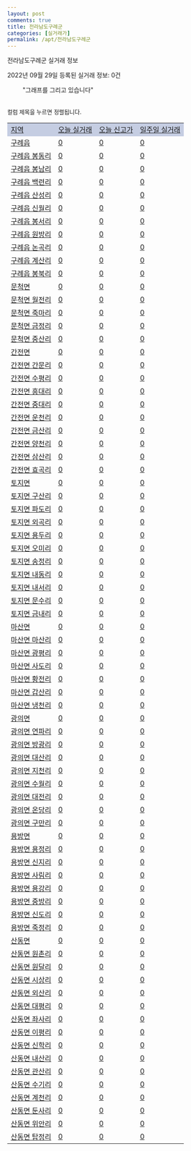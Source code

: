 ```yaml
---
layout: post
comments: true
title: 전라남도구례군
categories: [실거래가]
permalink: /apt/전라남도구례군
---
```


전라남도구례군 실거래 정보

2022년 09월 29일 등록된 실거래 정보: 0건

<!--<script async src="https://pagead2.googlesyndication.com/pagead/js/adsbygoogle.js?client=ca-pub-3485438051770037"
 crossorigin="anonymous"></script>-->

<script type="text/javascript">
  google.charts.load('current', {'packages':['corechart']});
  google.charts.setOnLoadCallback(drawChart);

  function drawChart() {
    var data = google.visualization.arrayToDataTable([['거래일', '매매', '전월세', '전매'], ['21-01', 1, 0, 0], ['21-02', 3, 1, 0], ['21-03', 6, 1, 0], ['21-04', 1, 0, 0], ['21-05', 0, 1, 0], ['21-06', 1, 0, 0], ['21-07', 0, 1, 0], ['21-08', 1, 2, 0], ['21-09', 1, 0, 1], ['21-10', 5, 5, 0], ['21-11', 7, 0, 0], ['21-12', 6, 2, 3], ['22-01', 4, 3, 1], ['22-02', 11, 0, 0], ['22-03', 4, 2, 0], ['22-04', 6, 1, 0], ['22-05', 2, 0, 0], ['22-06', 10, 2, 2], ['22-07', 8, 2, 5], ['22-08', 2, 0, 2], ['22-09', 3, 0, 0]]);

    var options = {
      title: '최근 1년간 유형별 거래량 추이',
      legend: { position: 'bottom' }
    };

    setTimeout(function() {
        var chart = new google.visualization.LineChart(document.getElementById('columnchart_material'));
        chart.draw(data, (options));
        document.getElementById('loading').style.display = 'none';
        var dayLabel = (new Date()).getDay();
        if (dayLabel < 2) {
            sorttable.innerSortFunction.apply(document.getElementById('week'), []);
            sorttable.innerSortFunction.apply(document.getElementById('week'), []);        
        }
        else {
            sorttable.innerSortFunction.apply(document.getElementById('today'), []);
            sorttable.innerSortFunction.apply(document.getElementById('today'), []);
        }
    }, 200);

  }
</script>

<div id="loading" style="z-index:20; display: block; margin-left: 35px">"그래프를 그리고 있습니다"</div>
<div id="columnchart_material" style="width: 95%; margin-left: -35px; display: block"></div>
<!--<div style="width: 95%; margin-left: -35px; display: block">
      <script async src="https://pagead2.googlesyndication.com/pagead/js/adsbygoogle.js?client=ca-pub-3485438051770037"
          crossorigin="anonymous"></script>
      <ins class="adsbygoogle"
          style="display:block"
          data-ad-format="fluid"
          data-ad-layout-key="-fb+5w+4e-db+86"
          data-ad-client="ca-pub-3485438051770037"
          data-ad-slot="1827090281"></ins>
      <script>
          (adsbygoogle = window.adsbygoogle || []).push({});
      </script>
</div>-->
<br>

<font size='small' style='font-size: small;'>컬럼 제목을 누르면 정렬됩니다.</font>
<table class="sortable">
  <tr style='background-color: rgba(114, 132, 186,0.4);'>
    <td id="region"><a href="#">지역</a></td>
    <td id="today"><a href="#">오늘 실거래</a></td>
    <td id="today_new"><a href="#">오늘 신고가</a></td>
    <td id="week"><a href="#">일주일 실거래</a></td>
  </tr>

  
  <tr class="item">
    <td><a href="전라남도구례군구례읍">구례읍</a></td>
    <td><a href="전라남도구례군구례읍">0</a></td>
    <td><a href="전라남도구례군구례읍">0</a></td>
    <td><a href="전라남도구례군구례읍">0</a></td>
  </tr>
    

  <tr class="item">
    <td><a href="전라남도구례군구례읍봉동리">구례읍 봉동리</a></td>
    <td><a href="전라남도구례군구례읍봉동리">0</a></td>
    <td><a href="전라남도구례군구례읍봉동리">0</a></td>
    <td><a href="전라남도구례군구례읍봉동리">0</a></td>
  </tr>
    

  <tr class="item">
    <td><a href="전라남도구례군구례읍봉남리">구례읍 봉남리</a></td>
    <td><a href="전라남도구례군구례읍봉남리">0</a></td>
    <td><a href="전라남도구례군구례읍봉남리">0</a></td>
    <td><a href="전라남도구례군구례읍봉남리">0</a></td>
  </tr>
    

  <tr class="item">
    <td><a href="전라남도구례군구례읍백련리">구례읍 백련리</a></td>
    <td><a href="전라남도구례군구례읍백련리">0</a></td>
    <td><a href="전라남도구례군구례읍백련리">0</a></td>
    <td><a href="전라남도구례군구례읍백련리">0</a></td>
  </tr>
    

  <tr class="item">
    <td><a href="전라남도구례군구례읍산성리">구례읍 산성리</a></td>
    <td><a href="전라남도구례군구례읍산성리">0</a></td>
    <td><a href="전라남도구례군구례읍산성리">0</a></td>
    <td><a href="전라남도구례군구례읍산성리">0</a></td>
  </tr>
    

  <tr class="item">
    <td><a href="전라남도구례군구례읍신월리">구례읍 신월리</a></td>
    <td><a href="전라남도구례군구례읍신월리">0</a></td>
    <td><a href="전라남도구례군구례읍신월리">0</a></td>
    <td><a href="전라남도구례군구례읍신월리">0</a></td>
  </tr>
    

  <tr class="item">
    <td><a href="전라남도구례군구례읍봉서리">구례읍 봉서리</a></td>
    <td><a href="전라남도구례군구례읍봉서리">0</a></td>
    <td><a href="전라남도구례군구례읍봉서리">0</a></td>
    <td><a href="전라남도구례군구례읍봉서리">0</a></td>
  </tr>
    

  <tr class="item">
    <td><a href="전라남도구례군구례읍원방리">구례읍 원방리</a></td>
    <td><a href="전라남도구례군구례읍원방리">0</a></td>
    <td><a href="전라남도구례군구례읍원방리">0</a></td>
    <td><a href="전라남도구례군구례읍원방리">0</a></td>
  </tr>
    

  <tr class="item">
    <td><a href="전라남도구례군구례읍논곡리">구례읍 논곡리</a></td>
    <td><a href="전라남도구례군구례읍논곡리">0</a></td>
    <td><a href="전라남도구례군구례읍논곡리">0</a></td>
    <td><a href="전라남도구례군구례읍논곡리">0</a></td>
  </tr>
    

  <tr class="item">
    <td><a href="전라남도구례군구례읍계산리">구례읍 계산리</a></td>
    <td><a href="전라남도구례군구례읍계산리">0</a></td>
    <td><a href="전라남도구례군구례읍계산리">0</a></td>
    <td><a href="전라남도구례군구례읍계산리">0</a></td>
  </tr>
    

  <tr class="item">
    <td><a href="전라남도구례군구례읍봉북리">구례읍 봉북리</a></td>
    <td><a href="전라남도구례군구례읍봉북리">0</a></td>
    <td><a href="전라남도구례군구례읍봉북리">0</a></td>
    <td><a href="전라남도구례군구례읍봉북리">0</a></td>
  </tr>
    

  <tr class="item">
    <td><a href="전라남도구례군문척면">문척면</a></td>
    <td><a href="전라남도구례군문척면">0</a></td>
    <td><a href="전라남도구례군문척면">0</a></td>
    <td><a href="전라남도구례군문척면">0</a></td>
  </tr>
    

  <tr class="item">
    <td><a href="전라남도구례군문척면월전리">문척면 월전리</a></td>
    <td><a href="전라남도구례군문척면월전리">0</a></td>
    <td><a href="전라남도구례군문척면월전리">0</a></td>
    <td><a href="전라남도구례군문척면월전리">0</a></td>
  </tr>
    

  <tr class="item">
    <td><a href="전라남도구례군문척면죽마리">문척면 죽마리</a></td>
    <td><a href="전라남도구례군문척면죽마리">0</a></td>
    <td><a href="전라남도구례군문척면죽마리">0</a></td>
    <td><a href="전라남도구례군문척면죽마리">0</a></td>
  </tr>
    

  <tr class="item">
    <td><a href="전라남도구례군문척면금정리">문척면 금정리</a></td>
    <td><a href="전라남도구례군문척면금정리">0</a></td>
    <td><a href="전라남도구례군문척면금정리">0</a></td>
    <td><a href="전라남도구례군문척면금정리">0</a></td>
  </tr>
    

  <tr class="item">
    <td><a href="전라남도구례군문척면중산리">문척면 중산리</a></td>
    <td><a href="전라남도구례군문척면중산리">0</a></td>
    <td><a href="전라남도구례군문척면중산리">0</a></td>
    <td><a href="전라남도구례군문척면중산리">0</a></td>
  </tr>
    

  <tr class="item">
    <td><a href="전라남도구례군간전면">간전면</a></td>
    <td><a href="전라남도구례군간전면">0</a></td>
    <td><a href="전라남도구례군간전면">0</a></td>
    <td><a href="전라남도구례군간전면">0</a></td>
  </tr>
    

  <tr class="item">
    <td><a href="전라남도구례군간전면간문리">간전면 간문리</a></td>
    <td><a href="전라남도구례군간전면간문리">0</a></td>
    <td><a href="전라남도구례군간전면간문리">0</a></td>
    <td><a href="전라남도구례군간전면간문리">0</a></td>
  </tr>
    

  <tr class="item">
    <td><a href="전라남도구례군간전면수평리">간전면 수평리</a></td>
    <td><a href="전라남도구례군간전면수평리">0</a></td>
    <td><a href="전라남도구례군간전면수평리">0</a></td>
    <td><a href="전라남도구례군간전면수평리">0</a></td>
  </tr>
    

  <tr class="item">
    <td><a href="전라남도구례군간전면흥대리">간전면 흥대리</a></td>
    <td><a href="전라남도구례군간전면흥대리">0</a></td>
    <td><a href="전라남도구례군간전면흥대리">0</a></td>
    <td><a href="전라남도구례군간전면흥대리">0</a></td>
  </tr>
    

  <tr class="item">
    <td><a href="전라남도구례군간전면중대리">간전면 중대리</a></td>
    <td><a href="전라남도구례군간전면중대리">0</a></td>
    <td><a href="전라남도구례군간전면중대리">0</a></td>
    <td><a href="전라남도구례군간전면중대리">0</a></td>
  </tr>
    

  <tr class="item">
    <td><a href="전라남도구례군간전면운천리">간전면 운천리</a></td>
    <td><a href="전라남도구례군간전면운천리">0</a></td>
    <td><a href="전라남도구례군간전면운천리">0</a></td>
    <td><a href="전라남도구례군간전면운천리">0</a></td>
  </tr>
    

  <tr class="item">
    <td><a href="전라남도구례군간전면금산리">간전면 금산리</a></td>
    <td><a href="전라남도구례군간전면금산리">0</a></td>
    <td><a href="전라남도구례군간전면금산리">0</a></td>
    <td><a href="전라남도구례군간전면금산리">0</a></td>
  </tr>
    

  <tr class="item">
    <td><a href="전라남도구례군간전면양천리">간전면 양천리</a></td>
    <td><a href="전라남도구례군간전면양천리">0</a></td>
    <td><a href="전라남도구례군간전면양천리">0</a></td>
    <td><a href="전라남도구례군간전면양천리">0</a></td>
  </tr>
    

  <tr class="item">
    <td><a href="전라남도구례군간전면삼산리">간전면 삼산리</a></td>
    <td><a href="전라남도구례군간전면삼산리">0</a></td>
    <td><a href="전라남도구례군간전면삼산리">0</a></td>
    <td><a href="전라남도구례군간전면삼산리">0</a></td>
  </tr>
    

  <tr class="item">
    <td><a href="전라남도구례군간전면효곡리">간전면 효곡리</a></td>
    <td><a href="전라남도구례군간전면효곡리">0</a></td>
    <td><a href="전라남도구례군간전면효곡리">0</a></td>
    <td><a href="전라남도구례군간전면효곡리">0</a></td>
  </tr>
    

  <tr class="item">
    <td><a href="전라남도구례군토지면">토지면</a></td>
    <td><a href="전라남도구례군토지면">0</a></td>
    <td><a href="전라남도구례군토지면">0</a></td>
    <td><a href="전라남도구례군토지면">0</a></td>
  </tr>
    

  <tr class="item">
    <td><a href="전라남도구례군토지면구산리">토지면 구산리</a></td>
    <td><a href="전라남도구례군토지면구산리">0</a></td>
    <td><a href="전라남도구례군토지면구산리">0</a></td>
    <td><a href="전라남도구례군토지면구산리">0</a></td>
  </tr>
    

  <tr class="item">
    <td><a href="전라남도구례군토지면파도리">토지면 파도리</a></td>
    <td><a href="전라남도구례군토지면파도리">0</a></td>
    <td><a href="전라남도구례군토지면파도리">0</a></td>
    <td><a href="전라남도구례군토지면파도리">0</a></td>
  </tr>
    

  <tr class="item">
    <td><a href="전라남도구례군토지면외곡리">토지면 외곡리</a></td>
    <td><a href="전라남도구례군토지면외곡리">0</a></td>
    <td><a href="전라남도구례군토지면외곡리">0</a></td>
    <td><a href="전라남도구례군토지면외곡리">0</a></td>
  </tr>
    

  <tr class="item">
    <td><a href="전라남도구례군토지면용두리">토지면 용두리</a></td>
    <td><a href="전라남도구례군토지면용두리">0</a></td>
    <td><a href="전라남도구례군토지면용두리">0</a></td>
    <td><a href="전라남도구례군토지면용두리">0</a></td>
  </tr>
    

  <tr class="item">
    <td><a href="전라남도구례군토지면오미리">토지면 오미리</a></td>
    <td><a href="전라남도구례군토지면오미리">0</a></td>
    <td><a href="전라남도구례군토지면오미리">0</a></td>
    <td><a href="전라남도구례군토지면오미리">0</a></td>
  </tr>
    

  <tr class="item">
    <td><a href="전라남도구례군토지면송정리">토지면 송정리</a></td>
    <td><a href="전라남도구례군토지면송정리">0</a></td>
    <td><a href="전라남도구례군토지면송정리">0</a></td>
    <td><a href="전라남도구례군토지면송정리">0</a></td>
  </tr>
    

  <tr class="item">
    <td><a href="전라남도구례군토지면내동리">토지면 내동리</a></td>
    <td><a href="전라남도구례군토지면내동리">0</a></td>
    <td><a href="전라남도구례군토지면내동리">0</a></td>
    <td><a href="전라남도구례군토지면내동리">0</a></td>
  </tr>
    

  <tr class="item">
    <td><a href="전라남도구례군토지면내서리">토지면 내서리</a></td>
    <td><a href="전라남도구례군토지면내서리">0</a></td>
    <td><a href="전라남도구례군토지면내서리">0</a></td>
    <td><a href="전라남도구례군토지면내서리">0</a></td>
  </tr>
    

  <tr class="item">
    <td><a href="전라남도구례군토지면문수리">토지면 문수리</a></td>
    <td><a href="전라남도구례군토지면문수리">0</a></td>
    <td><a href="전라남도구례군토지면문수리">0</a></td>
    <td><a href="전라남도구례군토지면문수리">0</a></td>
  </tr>
    

  <tr class="item">
    <td><a href="전라남도구례군토지면금내리">토지면 금내리</a></td>
    <td><a href="전라남도구례군토지면금내리">0</a></td>
    <td><a href="전라남도구례군토지면금내리">0</a></td>
    <td><a href="전라남도구례군토지면금내리">0</a></td>
  </tr>
    

  <tr class="item">
    <td><a href="전라남도구례군마산면">마산면</a></td>
    <td><a href="전라남도구례군마산면">0</a></td>
    <td><a href="전라남도구례군마산면">0</a></td>
    <td><a href="전라남도구례군마산면">0</a></td>
  </tr>
    

  <tr class="item">
    <td><a href="전라남도구례군마산면마산리">마산면 마산리</a></td>
    <td><a href="전라남도구례군마산면마산리">0</a></td>
    <td><a href="전라남도구례군마산면마산리">0</a></td>
    <td><a href="전라남도구례군마산면마산리">0</a></td>
  </tr>
    

  <tr class="item">
    <td><a href="전라남도구례군마산면광평리">마산면 광평리</a></td>
    <td><a href="전라남도구례군마산면광평리">0</a></td>
    <td><a href="전라남도구례군마산면광평리">0</a></td>
    <td><a href="전라남도구례군마산면광평리">0</a></td>
  </tr>
    

  <tr class="item">
    <td><a href="전라남도구례군마산면사도리">마산면 사도리</a></td>
    <td><a href="전라남도구례군마산면사도리">0</a></td>
    <td><a href="전라남도구례군마산면사도리">0</a></td>
    <td><a href="전라남도구례군마산면사도리">0</a></td>
  </tr>
    

  <tr class="item">
    <td><a href="전라남도구례군마산면황전리">마산면 황전리</a></td>
    <td><a href="전라남도구례군마산면황전리">0</a></td>
    <td><a href="전라남도구례군마산면황전리">0</a></td>
    <td><a href="전라남도구례군마산면황전리">0</a></td>
  </tr>
    

  <tr class="item">
    <td><a href="전라남도구례군마산면갑산리">마산면 갑산리</a></td>
    <td><a href="전라남도구례군마산면갑산리">0</a></td>
    <td><a href="전라남도구례군마산면갑산리">0</a></td>
    <td><a href="전라남도구례군마산면갑산리">0</a></td>
  </tr>
    

  <tr class="item">
    <td><a href="전라남도구례군마산면냉천리">마산면 냉천리</a></td>
    <td><a href="전라남도구례군마산면냉천리">0</a></td>
    <td><a href="전라남도구례군마산면냉천리">0</a></td>
    <td><a href="전라남도구례군마산면냉천리">0</a></td>
  </tr>
    

  <tr class="item">
    <td><a href="전라남도구례군광의면">광의면</a></td>
    <td><a href="전라남도구례군광의면">0</a></td>
    <td><a href="전라남도구례군광의면">0</a></td>
    <td><a href="전라남도구례군광의면">0</a></td>
  </tr>
    

  <tr class="item">
    <td><a href="전라남도구례군광의면연파리">광의면 연파리</a></td>
    <td><a href="전라남도구례군광의면연파리">0</a></td>
    <td><a href="전라남도구례군광의면연파리">0</a></td>
    <td><a href="전라남도구례군광의면연파리">0</a></td>
  </tr>
    

  <tr class="item">
    <td><a href="전라남도구례군광의면방광리">광의면 방광리</a></td>
    <td><a href="전라남도구례군광의면방광리">0</a></td>
    <td><a href="전라남도구례군광의면방광리">0</a></td>
    <td><a href="전라남도구례군광의면방광리">0</a></td>
  </tr>
    

  <tr class="item">
    <td><a href="전라남도구례군광의면대산리">광의면 대산리</a></td>
    <td><a href="전라남도구례군광의면대산리">0</a></td>
    <td><a href="전라남도구례군광의면대산리">0</a></td>
    <td><a href="전라남도구례군광의면대산리">0</a></td>
  </tr>
    

  <tr class="item">
    <td><a href="전라남도구례군광의면지천리">광의면 지천리</a></td>
    <td><a href="전라남도구례군광의면지천리">0</a></td>
    <td><a href="전라남도구례군광의면지천리">0</a></td>
    <td><a href="전라남도구례군광의면지천리">0</a></td>
  </tr>
    

  <tr class="item">
    <td><a href="전라남도구례군광의면수월리">광의면 수월리</a></td>
    <td><a href="전라남도구례군광의면수월리">0</a></td>
    <td><a href="전라남도구례군광의면수월리">0</a></td>
    <td><a href="전라남도구례군광의면수월리">0</a></td>
  </tr>
    

  <tr class="item">
    <td><a href="전라남도구례군광의면대전리">광의면 대전리</a></td>
    <td><a href="전라남도구례군광의면대전리">0</a></td>
    <td><a href="전라남도구례군광의면대전리">0</a></td>
    <td><a href="전라남도구례군광의면대전리">0</a></td>
  </tr>
    

  <tr class="item">
    <td><a href="전라남도구례군광의면온당리">광의면 온당리</a></td>
    <td><a href="전라남도구례군광의면온당리">0</a></td>
    <td><a href="전라남도구례군광의면온당리">0</a></td>
    <td><a href="전라남도구례군광의면온당리">0</a></td>
  </tr>
    

  <tr class="item">
    <td><a href="전라남도구례군광의면구만리">광의면 구만리</a></td>
    <td><a href="전라남도구례군광의면구만리">0</a></td>
    <td><a href="전라남도구례군광의면구만리">0</a></td>
    <td><a href="전라남도구례군광의면구만리">0</a></td>
  </tr>
    

  <tr class="item">
    <td><a href="전라남도구례군용방면">용방면</a></td>
    <td><a href="전라남도구례군용방면">0</a></td>
    <td><a href="전라남도구례군용방면">0</a></td>
    <td><a href="전라남도구례군용방면">0</a></td>
  </tr>
    

  <tr class="item">
    <td><a href="전라남도구례군용방면용정리">용방면 용정리</a></td>
    <td><a href="전라남도구례군용방면용정리">0</a></td>
    <td><a href="전라남도구례군용방면용정리">0</a></td>
    <td><a href="전라남도구례군용방면용정리">0</a></td>
  </tr>
    

  <tr class="item">
    <td><a href="전라남도구례군용방면신지리">용방면 신지리</a></td>
    <td><a href="전라남도구례군용방면신지리">0</a></td>
    <td><a href="전라남도구례군용방면신지리">0</a></td>
    <td><a href="전라남도구례군용방면신지리">0</a></td>
  </tr>
    

  <tr class="item">
    <td><a href="전라남도구례군용방면사림리">용방면 사림리</a></td>
    <td><a href="전라남도구례군용방면사림리">0</a></td>
    <td><a href="전라남도구례군용방면사림리">0</a></td>
    <td><a href="전라남도구례군용방면사림리">0</a></td>
  </tr>
    

  <tr class="item">
    <td><a href="전라남도구례군용방면용강리">용방면 용강리</a></td>
    <td><a href="전라남도구례군용방면용강리">0</a></td>
    <td><a href="전라남도구례군용방면용강리">0</a></td>
    <td><a href="전라남도구례군용방면용강리">0</a></td>
  </tr>
    

  <tr class="item">
    <td><a href="전라남도구례군용방면중방리">용방면 중방리</a></td>
    <td><a href="전라남도구례군용방면중방리">0</a></td>
    <td><a href="전라남도구례군용방면중방리">0</a></td>
    <td><a href="전라남도구례군용방면중방리">0</a></td>
  </tr>
    

  <tr class="item">
    <td><a href="전라남도구례군용방면신도리">용방면 신도리</a></td>
    <td><a href="전라남도구례군용방면신도리">0</a></td>
    <td><a href="전라남도구례군용방면신도리">0</a></td>
    <td><a href="전라남도구례군용방면신도리">0</a></td>
  </tr>
    

  <tr class="item">
    <td><a href="전라남도구례군용방면죽정리">용방면 죽정리</a></td>
    <td><a href="전라남도구례군용방면죽정리">0</a></td>
    <td><a href="전라남도구례군용방면죽정리">0</a></td>
    <td><a href="전라남도구례군용방면죽정리">0</a></td>
  </tr>
    

  <tr class="item">
    <td><a href="전라남도구례군산동면">산동면</a></td>
    <td><a href="전라남도구례군산동면">0</a></td>
    <td><a href="전라남도구례군산동면">0</a></td>
    <td><a href="전라남도구례군산동면">0</a></td>
  </tr>
    

  <tr class="item">
    <td><a href="전라남도구례군산동면원촌리">산동면 원촌리</a></td>
    <td><a href="전라남도구례군산동면원촌리">0</a></td>
    <td><a href="전라남도구례군산동면원촌리">0</a></td>
    <td><a href="전라남도구례군산동면원촌리">0</a></td>
  </tr>
    

  <tr class="item">
    <td><a href="전라남도구례군산동면원달리">산동면 원달리</a></td>
    <td><a href="전라남도구례군산동면원달리">0</a></td>
    <td><a href="전라남도구례군산동면원달리">0</a></td>
    <td><a href="전라남도구례군산동면원달리">0</a></td>
  </tr>
    

  <tr class="item">
    <td><a href="전라남도구례군산동면시상리">산동면 시상리</a></td>
    <td><a href="전라남도구례군산동면시상리">0</a></td>
    <td><a href="전라남도구례군산동면시상리">0</a></td>
    <td><a href="전라남도구례군산동면시상리">0</a></td>
  </tr>
    

  <tr class="item">
    <td><a href="전라남도구례군산동면외산리">산동면 외산리</a></td>
    <td><a href="전라남도구례군산동면외산리">0</a></td>
    <td><a href="전라남도구례군산동면외산리">0</a></td>
    <td><a href="전라남도구례군산동면외산리">0</a></td>
  </tr>
    

  <tr class="item">
    <td><a href="전라남도구례군산동면대평리">산동면 대평리</a></td>
    <td><a href="전라남도구례군산동면대평리">0</a></td>
    <td><a href="전라남도구례군산동면대평리">0</a></td>
    <td><a href="전라남도구례군산동면대평리">0</a></td>
  </tr>
    

  <tr class="item">
    <td><a href="전라남도구례군산동면좌사리">산동면 좌사리</a></td>
    <td><a href="전라남도구례군산동면좌사리">0</a></td>
    <td><a href="전라남도구례군산동면좌사리">0</a></td>
    <td><a href="전라남도구례군산동면좌사리">0</a></td>
  </tr>
    

  <tr class="item">
    <td><a href="전라남도구례군산동면이평리">산동면 이평리</a></td>
    <td><a href="전라남도구례군산동면이평리">0</a></td>
    <td><a href="전라남도구례군산동면이평리">0</a></td>
    <td><a href="전라남도구례군산동면이평리">0</a></td>
  </tr>
    

  <tr class="item">
    <td><a href="전라남도구례군산동면신학리">산동면 신학리</a></td>
    <td><a href="전라남도구례군산동면신학리">0</a></td>
    <td><a href="전라남도구례군산동면신학리">0</a></td>
    <td><a href="전라남도구례군산동면신학리">0</a></td>
  </tr>
    

  <tr class="item">
    <td><a href="전라남도구례군산동면내산리">산동면 내산리</a></td>
    <td><a href="전라남도구례군산동면내산리">0</a></td>
    <td><a href="전라남도구례군산동면내산리">0</a></td>
    <td><a href="전라남도구례군산동면내산리">0</a></td>
  </tr>
    

  <tr class="item">
    <td><a href="전라남도구례군산동면관산리">산동면 관산리</a></td>
    <td><a href="전라남도구례군산동면관산리">0</a></td>
    <td><a href="전라남도구례군산동면관산리">0</a></td>
    <td><a href="전라남도구례군산동면관산리">0</a></td>
  </tr>
    

  <tr class="item">
    <td><a href="전라남도구례군산동면수기리">산동면 수기리</a></td>
    <td><a href="전라남도구례군산동면수기리">0</a></td>
    <td><a href="전라남도구례군산동면수기리">0</a></td>
    <td><a href="전라남도구례군산동면수기리">0</a></td>
  </tr>
    

  <tr class="item">
    <td><a href="전라남도구례군산동면계천리">산동면 계천리</a></td>
    <td><a href="전라남도구례군산동면계천리">0</a></td>
    <td><a href="전라남도구례군산동면계천리">0</a></td>
    <td><a href="전라남도구례군산동면계천리">0</a></td>
  </tr>
    

  <tr class="item">
    <td><a href="전라남도구례군산동면둔사리">산동면 둔사리</a></td>
    <td><a href="전라남도구례군산동면둔사리">0</a></td>
    <td><a href="전라남도구례군산동면둔사리">0</a></td>
    <td><a href="전라남도구례군산동면둔사리">0</a></td>
  </tr>
    

  <tr class="item">
    <td><a href="전라남도구례군산동면위안리">산동면 위안리</a></td>
    <td><a href="전라남도구례군산동면위안리">0</a></td>
    <td><a href="전라남도구례군산동면위안리">0</a></td>
    <td><a href="전라남도구례군산동면위안리">0</a></td>
  </tr>
    

  <tr class="item">
    <td><a href="전라남도구례군산동면탑정리">산동면 탑정리</a></td>
    <td><a href="전라남도구례군산동면탑정리">0</a></td>
    <td><a href="전라남도구례군산동면탑정리">0</a></td>
    <td><a href="전라남도구례군산동면탑정리">0</a></td>
  </tr>
    


</table>


    